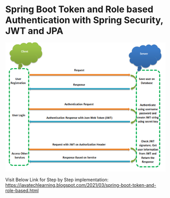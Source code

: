 # Spring Boot Token and Role based Authentication with Spring Security, JWT and JPA
![Microservice Diagram](https://github.com/ibrahimcseku/jwt/blob/master/src/main/resources/jwt_diagram.png)

Visit Below Link for Step by Step implementation:
https://javatechlearning.blogspot.com/2021/03/spring-boot-token-and-role-based.html

